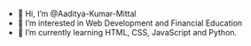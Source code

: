 - 👋 Hi, I’m @Aaditya-Kumar-Mittal
- 👀 I’m interested in Web Development and Financial Education 
- 🌱 I’m currently learning HTML, CSS, JavaScript and Python.

<!---
Aaditya-Kumar-Mittal/Aaditya-Kumar-Mittal is a ✨ special ✨ repository because its `README.md` (this file) appears on your GitHub profile.
You can click the Preview link to take a look at your changes.
--->
